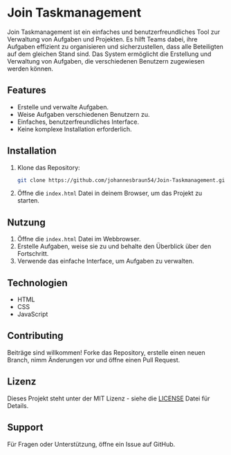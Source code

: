 # Join Taskmanagement

Join Taskmanagement ist ein einfaches und benutzerfreundliches Tool zur Verwaltung von Aufgaben und Projekten. Es hilft Teams dabei, ihre Aufgaben effizient zu organisieren und sicherzustellen, dass alle Beteiligten auf dem gleichen Stand sind. Das System ermöglicht die Erstellung und Verwaltung von Aufgaben, die verschiedenen Benutzern zugewiesen werden können.

## Features

- Erstelle und verwalte Aufgaben.
- Weise Aufgaben verschiedenen Benutzern zu.
- Einfaches, benutzerfreundliches Interface.
- Keine komplexe Installation erforderlich.

## Installation

1. Klone das Repository:
    ```bash
    git clone https://github.com/johannesbraun54/Join-Taskmanagement.git
    ```

2. Öffne die `index.html` Datei in deinem Browser, um das Projekt zu starten.

## Nutzung

1. Öffne die `index.html` Datei im Webbrowser.
2. Erstelle Aufgaben, weise sie zu und behalte den Überblick über den Fortschritt.
3. Verwende das einfache Interface, um Aufgaben zu verwalten.

## Technologien

- HTML
- CSS
- JavaScript

## Contributing

Beiträge sind willkommen! Forke das Repository, erstelle einen neuen Branch, nimm Änderungen vor und öffne einen Pull Request.

## Lizenz

Dieses Projekt steht unter der MIT Lizenz - siehe die [LICENSE](LICENSE) Datei für Details.

## Support

Für Fragen oder Unterstützung, öffne ein Issue auf GitHub.

